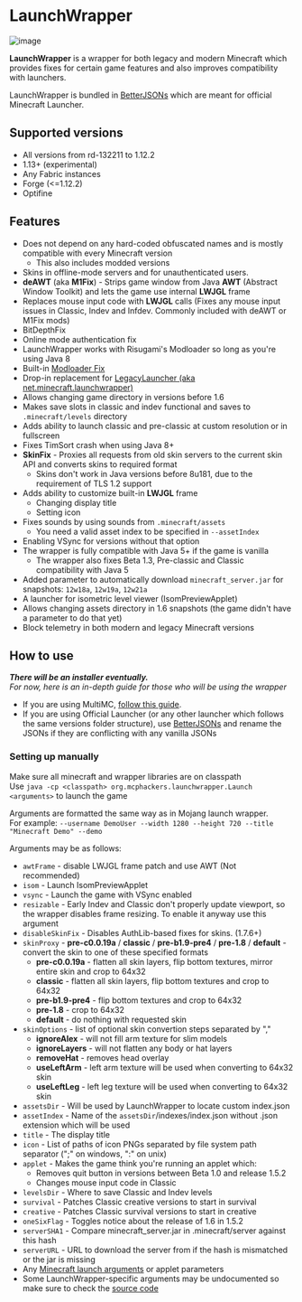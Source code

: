 # LaunchWrapper
![image](https://user-images.githubusercontent.com/68742864/227987160-03948674-48c2-4a69-b5b8-86793462f128.png)

**LaunchWrapper** is a wrapper for both legacy and modern Minecraft which provides fixes for certain game features and also improves compatibility with launchers.

LaunchWrapper is bundled in [BetterJSONs](https://github.com/MCPHackers/BetterJSONs) which are meant for official Minecraft Launcher.

## Supported versions
- All versions from rd-132211 to 1.12.2
- 1.13+ (experimental)
- Any Fabric instances
- Forge (<=1.12.2)
- Optifine

## Features
- Does not depend on any hard-coded obfuscated names and is mostly compatible with every Minecraft version
	- This also includes modded versions
- Skins in offline-mode servers and for unauthenticated users.
- **deAWT** (aka **M1Fix**) - Strips game window from Java **AWT** (Abstract Window Toolkit) and lets the game use internal **LWJGL** frame
- Replaces mouse input code with **LWJGL** calls (Fixes any mouse input issues in Classic, Indev and Infdev. Commonly included with deAWT or M1Fix mods)
- BitDepthFix
- Online mode authentication fix
- LaunchWrapper works with Risugami's Modloader so long as you're using Java 8
- Built-in [Modloader Fix](https://github.com/coffeenotfound/ModloaderFix-b1.7.3)
- Drop-in replacement for [LegacyLauncher (aka net.minecraft.launchwrapper)](https://github.com/Mojang/LegacyLauncher)
- Allows changing game directory in versions before 1.6
- Makes save slots in classic and indev functional and saves to `.minecraft/levels` directory
- Adds ability to launch classic and pre-classic at custom resolution or in fullscreen
- Fixes TimSort crash when using Java 8+
- **SkinFix** - Proxies all requests from old skin servers to the current skin API and converts skins to required format
	- Skins don't work in Java versions before 8u181, due to the requirement of TLS 1.2 support
- Adds ability to customize built-in **LWJGL** frame
	- Changing display title
	- Setting icon
- Fixes sounds by using sounds from `.minecraft/assets`
	- You need a valid asset index to be specified in `--assetIndex`
- Enabling VSync for versions without that option
- The wrapper is fully compatible with Java 5+ if the game is vanilla
	- The wrapper also fixes Beta 1.3, Pre-classic and Classic compatibility with Java 5
- Added parameter to automatically download `minecraft_server.jar` for snapshots: `12w18a`, `12w19a`, `12w21a`
- A launcher for isometric level viewer (IsomPreviewApplet)
- Allows changing assets directory in 1.6 snapshots (the game didn't have a parameter to do that yet)
- Block telemetry in both modern and legacy Minecraft versions

## How to use
***There will be an installer eventually.***<br>
*For now, here is an in-depth guide for those who will be using the wrapper*

- If you are using MultiMC, [follow this guide](doc/MultiMC.md).<br>
- If you are using Official Launcher (or any other launcher which follows the same versions folder structure), use [BetterJSONs](https://github.com/MCPHackers/BetterJSONs) and rename the JSONs if they are conflicting with any vanilla JSONs

### Setting up manually

Make sure all minecraft and wrapper libraries are on classpath<br>
Use `java -cp <classpath> org.mcphackers.launchwrapper.Launch <arguments>` to launch the game

Arguments are formatted the same way as in Mojang launch wrapper. <br>
For example: `--username DemoUser --width 1280 --height 720 --title "Minecraft Demo" --demo`

Arguments may be as follows:
- `awtFrame` - disable LWJGL frame patch and use AWT (Not recommended)
- `isom` - Launch IsomPreviewApplet
- `vsync` - Launch the game with VSync enabled
- `resizable` - Early Indev and Classic don't properly update viewport, so the wrapper disables frame resizing. To enable it anyway use this argument
- `disableSkinFix` - Disables AuthLib-based fixes for skins. (1.7.6+)
- `skinProxy` - **pre-c0.0.19a** / **classic** / **pre-b1.9-pre4** / **pre-1.8** / **default** - convert the skin to one of these specified formats
	- **pre-c0.0.19a** - flatten all skin layers, flip bottom textures, mirror entire skin and crop to 64x32
	- **classic** - flatten all skin layers, flip bottom textures and crop to 64x32
	- **pre-b1.9-pre4** - flip bottom textures and crop to 64x32
	- **pre-1.8** - crop to 64x32
	- **default** - do nothing with requested skin
- `skinOptions` - list of optional skin convertion steps separated by ","
	- **ignoreAlex** - will not fill arm texture for slim models
	- **ignoreLayers** - will not flatten any body or hat layers
	- **removeHat** - removes head overlay
	- **useLeftArm** - left arm texture will be used when converting to 64x32 skin
	- **useLeftLeg** - left leg texture will be used when converting to 64x32 skin
- `assetsDir` - Will be used by LaunchWrapper to locate custom index.json
- `assetIndex` - Name of the `assetsDir`/indexes/index.json without .json extension which will be used
- `title` - The display title
- `icon` - List of paths of icon PNGs separated by file system path separator (";" on windows, ":" on unix)
- `applet` - Makes the game think you're running an applet which:
	- Removes quit button in versions between Beta 1.0 and release 1.5.2
	- Changes mouse input code in Classic
- `levelsDir` - Where to save Classic and Indev levels
- `survival` - Patches Classic creative versions to start in survival
- `creative` - Patches Classic survival versions to start in creative
- `oneSixFlag` - Toggles notice about the release of 1.6 in 1.5.2
- `serverSHA1` - Compare minecraft_server.jar in .minecraft/server against this hash
- `serverURL` - URL to download the server from if the hash is mismatched or the jar is missing
- Any [Minecraft launch arguments](https://wiki.vg/Launching_the_game#Game_Arguments) or applet parameters
- Some LaunchWrapper-specific arguments may be undocumented so make sure to check the [source code](src/main/java/org/mcphackers/launchwrapper/LaunchConfig.java)
